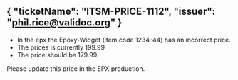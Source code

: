 {
  "ticketName": "ITSM-PRICE-1112",
  "issuer": "phil.rice@validoc.org"
}
---
* In the epx the Epoxy-Widget  (item code 1234-44) has an incorrect price.
* The prices is currently 199.99
* The price should be 179.99.

Please update this price in the EPX production.